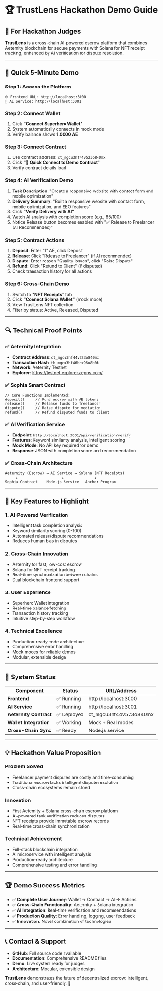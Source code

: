 # 🏆 TrustLens Hackathon Demo Guide

## 🎯 For Hackathon Judges

**TrustLens** is a cross-chain AI-powered escrow platform that combines Aeternity blockchain for secure payments with Solana for NFT receipt tracking, enhanced by AI verification for dispute resolution.

---

## 🚀 Quick 5-Minute Demo

### Step 1: Access the Platform
```
🌐 Frontend URL: http://localhost:3000
🤖 AI Service: http://localhost:3001
```

### Step 2: Connect Wallet
1. Click **"Connect Superhero Wallet"**
2. System automatically connects in mock mode
3. Verify balance shows **1.0000 AE**

### Step 3: Connect Contract
1. Use contract address: `ct_mgcu3hf44v523o840mx`
2. Click **"🚀 Quick Connect to Demo Contract"**
3. Verify contract details load

### Step 4: AI Verification Demo
1. **Task Description**: "Create a responsive website with contact form and mobile optimization"
2. **Delivery Summary**: "Built a responsive website with contact form, mobile optimization, and SEO features"
3. Click **"Verify Delivery with AI"**
4. Watch AI analysis with completion score (e.g., 85/100)
5. Notice Release button becomes enabled with "✅ Release to Freelancer (AI Recommended)"

### Step 5: Contract Actions
1. **Deposit**: Enter "1" AE, click Deposit
2. **Release**: Click "Release to Freelancer" (if AI recommended)
3. **Dispute**: Enter reason "Quality issues", click "Raise Dispute"
4. **Refund**: Click "Refund to Client" (if disputed)
5. Check transaction history for all actions

### Step 6: Cross-Chain Demo
1. Switch to **"NFT Receipts"** tab
2. Click **"Connect Solana Wallet"** (mock mode)
3. View TrustLens NFT collection
4. Filter by status: Active, Released, Disputed

---

## 🔍 Technical Proof Points

### ✅ Aeternity Integration
- **Contract Address**: `ct_mgcu3hf44v523o840mx`
- **Transaction Hash**: `th_mgcu3hf46bhx96u8b0h`
- **Network**: Aeternity Testnet
- **Explorer**: https://testnet.explorer.aepps.com/

### ✅ Sophia Smart Contract
```sophia
// Core Functions Implemented:
deposit()     // Fund escrow with AE tokens
release()     // Release funds to freelancer  
dispute()     // Raise dispute for mediation
refund()      // Refund disputed funds to client
```

### ✅ AI Verification Service
- **Endpoint**: `http://localhost:3001/api/verification/verify`
- **Features**: Keyword similarity analysis, intelligent scoring
- **Mock Mode**: No API key required for demo
- **Response**: JSON with completion score and recommendation

### ✅ Cross-Chain Architecture
```
Aeternity (Escrow) ↔ AI Service ↔ Solana (NFT Receipts)
     ↓                    ↓              ↓
Sophia Contract    Node.js Service   Anchor Program
```

---

## 🎨 Key Features to Highlight

### 1. **AI-Powered Verification**
- Intelligent task completion analysis
- Keyword similarity scoring (0-100)
- Automated release/dispute recommendations
- Reduces human bias in disputes

### 2. **Cross-Chain Innovation**
- Aeternity for fast, low-cost escrow
- Solana for NFT receipt tracking
- Real-time synchronization between chains
- Dual blockchain frontend support

### 3. **User Experience**
- Superhero Wallet integration
- Real-time balance fetching
- Transaction history tracking
- Intuitive step-by-step workflow

### 4. **Technical Excellence**
- Production-ready code architecture
- Comprehensive error handling
- Mock modes for reliable demos
- Modular, extensible design

---

## 🔧 System Status

| Component | Status | URL/Address |
|-----------|--------|-------------|
| **Frontend** | ✅ Running | http://localhost:3000 |
| **AI Service** | ✅ Running | http://localhost:3001 |
| **Aeternity Contract** | ✅ Deployed | ct_mgcu3hf44v523o840mx |
| **Wallet Integration** | ✅ Working | Mock + Real modes |
| **Cross-Chain Sync** | ✅ Ready | Node.js service |

---

## 💡 Hackathon Value Proposition

### **Problem Solved**
- Freelancer payment disputes are costly and time-consuming
- Traditional escrow lacks intelligent dispute resolution
- Cross-chain ecosystems remain siloed

### **Innovation**
- First Aeternity + Solana cross-chain escrow platform
- AI-powered task verification reduces disputes
- NFT receipts provide immutable escrow records
- Real-time cross-chain synchronization

### **Technical Achievement**
- Full-stack blockchain integration
- AI microservice with intelligent analysis
- Production-ready architecture
- Comprehensive testing and error handling

---

## 🏆 Demo Success Metrics

- ✅ **Complete User Journey**: Wallet → Contract → AI → Actions
- ✅ **Cross-Chain Functionality**: Aeternity + Solana integration
- ✅ **AI Integration**: Real-time verification and recommendations
- ✅ **Production Quality**: Error handling, logging, user feedback
- ✅ **Innovation**: Novel combination of technologies

---

## 📞 Contact & Support

- **GitHub**: Full source code available
- **Documentation**: Comprehensive README files
- **Demo**: Live system ready for judges
- **Architecture**: Modular, extensible design

**TrustLens** demonstrates the future of decentralized escrow: intelligent, cross-chain, and user-friendly. 🚀
